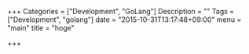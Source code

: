 +++
Categories = ["Development", "GoLang"]
Description = ""
Tags = ["Development", "golang"]
date = "2015-10-31T13:17:48+09:00"
menu = "main"
title = "hoge"

+++

